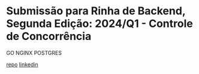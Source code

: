 # Submissão para Rinha de Backend, Segunda Edição: 2024/Q1 - Controle de Concorrência

GO
NGINX
POSTGRES

[repo](https://github.com/wesleycremonini/rinha-2024-q1)
[linkedin](https://www.linkedin.com/in/wesley-cremonini-baldissera/)